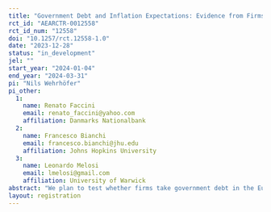 ```yaml
---
title: "Government Debt and Inflation Expectations: Evidence from Firms "
rct_id: "AEARCTR-0012558"
rct_id_num: "12558"
doi: "10.1257/rct.12558-1.0"
date: "2023-12-28"
status: "in_development"
jel: ""
start_year: "2024-01-04"
end_year: "2024-03-31"
pi: "Nils Wehrhöfer"
pi_other:
  1:
    name: Renato Faccini
    email: renato_faccini@yahoo.com
    affiliation: Danmarks Nationalbank
  2:
    name: Francesco Bianchi
    email: francesco.bianchi@jhu.edu
    affiliation: Johns Hopkins University
  3:
    name: Leonardo Melosi
    email: lmelosi@gmail.com
    affiliation: University of Warwick
abstract: "We plan to test whether firms take government debt in the Eurozone into account when forming their inflation expectations. The fiscal theory of the price level suggests that economic agents believe that higher levels of government debt lead to higher inflation expectations since the monetary authority is also concerned with reducing the debt burden of the government. We plan to inform random subsets of German firms with different scenarios for the future path of government debt in France, Italy and Spain. Informing firms about non-German debt allows us to isolate the effect of higher debt levels through the monetary authority only since German firms are affected by ECB policy, but not directly by potential fiscal measures of the French, Italien and Spanish government."
layout: registration
---
```


